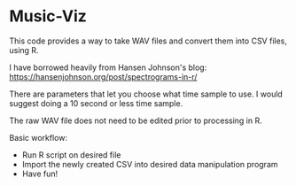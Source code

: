 # Music-Viz

This code provides a way to take WAV files and convert them into CSV files, using R.

I have borrowed heavily from Hansen Johnson's blog:
https://hansenjohnson.org/post/spectrograms-in-r/

There are parameters that let you choose what time sample to use.  I would suggest doing a 10 second or less time sample.  

The raw WAV file does not need to be edited prior to processing in R.

Basic workflow:
 * Run R script on desired file
 * Import the newly created CSV into desired data manipulation program
 * Have fun!
